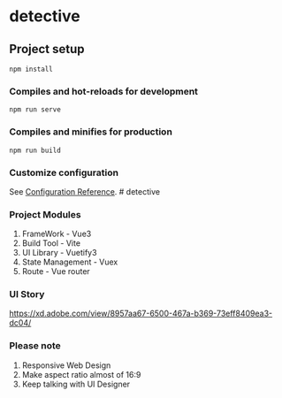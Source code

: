 # detective

## Project setup
```
npm install
```

### Compiles and hot-reloads for development
```
npm run serve
```

### Compiles and minifies for production
```
npm run build
```

### Customize configuration
See [Configuration Reference](https://cli.vuejs.org/config/).
#   d e t e c t i v e 
 
 

### Project Modules
1.  FrameWork - Vue3
2.  Build Tool - Vite
3.  UI Library - Vuetify3
4.  State Management - Vuex
5.  Route - Vue router

### UI Story
https://xd.adobe.com/view/8957aa67-6500-467a-b369-73eff8409ea3-dc04/

### Please note
1. Responsive Web Design
2. Make aspect ratio almost of 16:9
3. Keep talking with UI Designer
